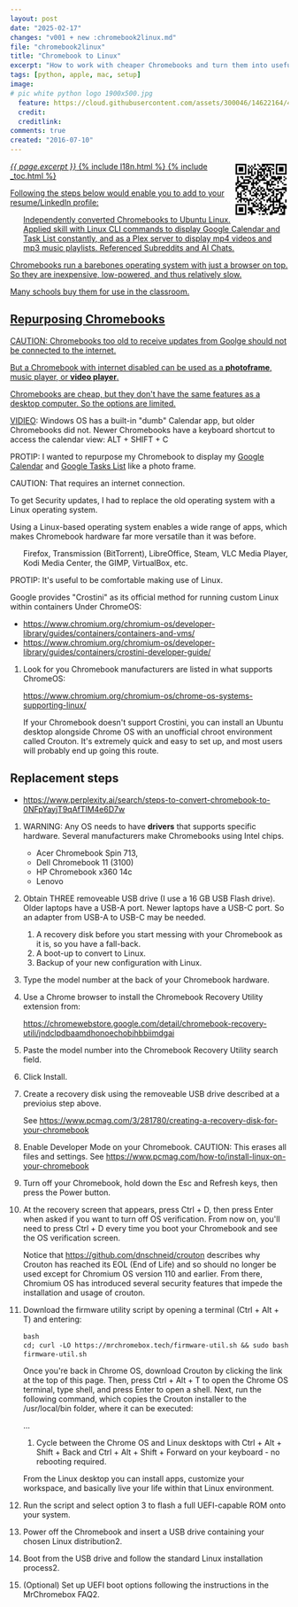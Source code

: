 ```yaml
---
layout: post
date: "2025-02-17"
changes: "v001 + new :chromebook2linux.md"
file: "chromebook2linux"
title: "Chromebook to Linux"
excerpt: "How to work with cheaper Chromebooks and turn them into useful Linux laptops."
tags: [python, apple, mac, setup]
image:
# pic white python logo 1900x500.jpg
  feature: https://cloud.githubusercontent.com/assets/300046/14622164/4230c848-0585-11e6-957b-be11147346e6.jpg
  credit:
  creditlink:
comments: true
created: "2016-07-10"
---
```

<a target="_blank" href="https://bomonike.github.io/chromebook2linux"><img align="right" width="100" height="100" alt="chromebook2linux.png" src="https://github.com/bomonike/bomonike.github.io/blob/master/images/chromebook2linux.png?raw=true" />
<i>{{ page.excerpt }}</i>
{% include l18n.html %}
{% include _toc.html %}

Following the steps below would enable you to add to your resume/LinkedIn profile:

   <ul>Independently converted Chromebooks to Ubuntu Linux. Applied skill with Linux CLI commands to display Google Calendar and Task List constantly, and as a Plex server to display mp4 videos and mp3 music playlists. Referenced Subreddits and AI Chats.
   </ul>

Chromebooks run a barebones operating system with just a browser on top.
So they are inexpensive, low-powered, and thus relatively slow.

Many schools buy them for use in the classroom.

## Repurposing Chromebooks

CAUTION: Chromebooks too old to receive updates from Goolge should not be connected to the internet.

But a Chromebook with internet disabled can be used as a <strong>photoframe</strong>, music player, or <strong>video player</strong>.

Chromebooks are cheap, but they don't have the same features as a desktop computer.
So the options are limited.

<a target="_blank" href="https://chromestory.com/2021/08/google-calendar-in-chromebook/">VIDIEO</a>: Windows OS has a built-in "dumb" Calendar app, but older Chromebooks did not. Newer Chromebooks have a keyboard shortcut to access the calendar view:
ALT + SHIFT + C

PROTIP: I wanted to repurpose my Chromebook to display my <a target="_blank" href="https://calendar.google.com/calendar/r">Google Calendar</a> and <a target="_blank" href="https://tasks.google.com/">Google Tasks List</a> like a photo frame.

CAUTION: That requires an internet connection.

To get Security updates, I had to replace the old operating system with a Linux operating system.

Using a Linux-based operating system enables a wide range of apps, which
makes Chromebook hardware far more versatile than it was before.

   <ul>Firefox, Transmission (BitTorrent), LibreOffice, Steam, VLC Media Player, Kodi Media Center, the GIMP, VirtualBox, etc.
   </ul>

PROTIP: It's useful to be comfortable making use of Linux.

Google provides "Crostini" as its official method for running custom Linux within containers Under ChromeOS:

   * https://www.chromium.org/chromium-os/developer-library/guides/containers/containers-and-vms/
   * https://www.chromium.org/chromium-os/developer-library/guides/containers/crostini-developer-guide/

1. Look for you Chromebook manufacturers are listed in what supports ChromeOS:

   https://www.chromium.org/chromium-os/chrome-os-systems-supporting-linux/

   If your Chromebook doesn't support Crostini, you can install an Ubuntu desktop alongside Chrome OS with an unofficial chroot environment called Crouton. It's extremely quick and easy to set up, and most users will probably end up going this route.


## Replacement steps

   * https://www.perplexity.ai/search/steps-to-convert-chromebook-to-0NFpYayjT9qAfTlM4e6D7w

1. WARNING: Any OS needs to have <strong>drivers</strong> that supports specific hardware. Several manufacturers make Chromebooks using Intel chips.

   * Acer Chromebook Spin 713, 
   * Dell Chromebook 11 (3100)
   * HP Chromebook x360 14c
   * Lenovo

1. Obtain THREE removeable USB drive (I use a 16 GB USB Flash drive). Older laptops have a USB-A port. Newer laptops have a USB-C port. So an adapter from USB-A to USB-C may be needed.

    1. A recovery disk before you start messing with your Chromebook as it is, so you have a fall-back. 
    2. A boot-up to convert to Linux.
    3. Backup of your new configuration with Linux.

1. Type the model number at the back of your Chromebook hardware.
1. Use a Chrome browser to install the Chromebook Recovery Utility extension from:

   https://chromewebstore.google.com/detail/chromebook-recovery-utili/jndclpdbaamdhonoechobihbbiimdgai

1. Paste the model number into the Chromebook Recovery Utility search field.
1. Click Install.

1. Create a recovery disk using the removeable USB drive described at a previoius step above.

   See https://www.pcmag.com/3/281780/creating-a-recovery-disk-for-your-chromebook

1. Enable Developer Mode on your Chromebook. CAUTION: This erases all files and settings. 
   See https://www.pcmag.com/how-to/install-linux-on-your-chromebook

1. Turn off your Chromebook, hold down the Esc and Refresh keys, then press the Power button.

1. At the recovery screen that appears, press Ctrl + D, then press Enter when asked if you want to turn off OS verification. From now on, you'll need to press Ctrl + D every time you boot your Chromebook and see the OS verification screen.

   Notice that https://github.com/dnschneid/crouton describes why Crouton has reached its EOL (End of Life) and so should no longer be used except for Chromium OS version 110 and earlier. From there, Chromium OS has introduced several security features that impede the installation and usage of crouton.

1. Download the firmware utility script by opening a terminal (Ctrl + Alt + T) and entering:
   ```
   bash
   cd; curl -LO https://mrchromebox.tech/firmware-util.sh && sudo bash firmware-util.sh
   ```

   Once you're back in Chrome OS, download Crouton by clicking the link at the top of this page. Then, press Ctrl + Alt + T to open the Chrome OS terminal, type shell, and press Enter to open a shell. Next, run the following command, which copies the Crouton installer to the /usr/local/bin folder, where it can be executed:

   ...

   1. Cycle between the Chrome OS and Linux desktops with Ctrl + Alt + Shift + Back and Ctrl + Alt + Shift + Forward on your keyboard - no rebooting required. 
   
   From the Linux desktop you can install apps, customize your workspace, and basically live your life within that Linux environment.

1. Run the script and select option 3 to flash a full UEFI-capable ROM onto your system.

1. Power off the Chromebook and insert a USB drive containing your chosen Linux distribution2.

1. Boot from the USB drive and follow the standard Linux installation process2.

1. (Optional) Set up UEFI boot options following the instructions in the MrChromebox FAQ2.

